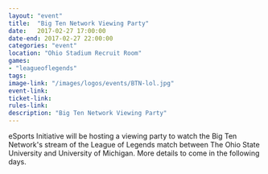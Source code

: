 ```yaml
---
layout: "event"
title:  "Big Ten Network Viewing Party"
date:   2017-02-27 17:00:00
date-end: 2017-02-27 22:00:00
categories: "event"
location: "Ohio Stadium Recruit Room"
games:
- "leagueoflegends"
tags:
image-link: "/images/logos/events/BTN-lol.jpg"
event-link: 
ticket-link: 
rules-link: 
description: "Big Ten Network Viewing Party"
---
```


eSports Initiative will be hosting a viewing party to watch the Big Ten Network's stream of the League of Legends match between The Ohio State University and University of Michigan.  More details to come in the following days.